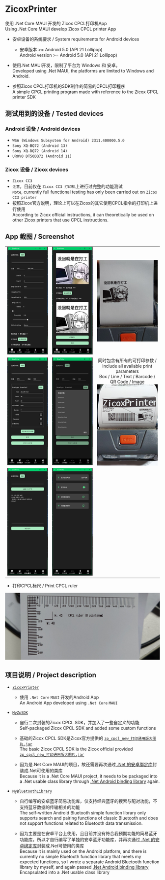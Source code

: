# ZicoxPrinter

使用 .Net Core MAUI 开发的 Zicox CPCL打印机App
<br/>Using .Net Core MAUI develop Zicox CPCL printer App

- 安卓设备的系统要求 / System requirements for Android devices
    - 安卓版本 >= Android 5.0 (API 21 Lollipop)
    <br/>Android version >= Android 5.0 (API 21 Lollipop)

- 使用.Net MAUI开发，限制了平台为 Windows 和 安卓。
  <br/>Developed using .Net MAUI, the platforms are limited to Windows and Android.

- 参照Zicox CPCL打印机的SDK制作的简易的CPCL打印程序
  <br/>A simple CPCL printing program made with reference to the Zicox CPCL printer SDK

## 测试用到的设备 / Tested devices

### Android 设备 / Android devices

- ```WSA (Windows Subsystem for Android) 2311.400000.5.0```
- ```Sony XQ-BQ72 (Android 13)```
- ```Sony XQ-DQ72 (Android 14)``` 
- ```UROVO DT50DQ72 (Android 11)``` 

### Zicox 设备 / Zicox devices

- ```Zicox CC3```
- ```注意```，目前仅在 ```Zicox CC3 打印机```上进行过完整的功能测试
  <br/>```Note```, currently full functional testing has only been carried out on ```Zicox CC3 printer```
- 按照Zicox官方说明，理论上可以在Zicox的其它使用CPCL指令的打印机上进行使用
  <br/>According to Zicox official instructions, it can theoretically be used on other Zicox printers that use CPCL instructions.

## App 截图 / Screenshot

<table>
  <tr>
    <td align="center">
      <img src="Sample/sample_01.png" alt="sample_01">
    </td>
    <td align="center">
      <img src="Sample/sample_02.png" alt="sample_02">
    </td>
    <td align="center">
      <img src="Sample/sample_02_01.jpg" alt="sample_02_01" width="400">
    </td>
  </tr>
  <tr>
    <td align="center">
      <img src="Sample/sample_03.png" alt="sample_03">
    </td>
    <td align="center">
      <img src="Sample/sample_04.png" alt="sample_04">
    </td>
    <td align="center">
      同时包含有所有的可打印参数 / Include all available print parameters
      <br/>
      Box / Line / Text / Barcode / QR Code / Image
      <br/>
      <img src="Sample/sample_03_04.jpg" alt="sample_03_04" width="400">
    </td>
  </tr>
  <tr>
    <td align="center">
      <img src="Sample/sample_07.png" alt="sample_07">
    </td>
    <td align="center">
      <img src="Sample/sample_05.png" alt="sample_05">
    </td>
    <!-- <td align="center">
      <img src="Sample/sample_06.png" alt="sample_06">
    </td> -->
  </tr>
</table>

- 打印CPCL标尺 / Print CPCL ruler
  <br/>

![Sample/sample_04_01.jpg](Sample/sample_04_01.jpg)

## 项目说明 / Project description

- [```ZicoxPrinter```](ZicoxPrinter)
    - 使用 ```.Net Core``` ```MAUI``` 开发的Android App 
    <br/>An Android App developed using ```.Net Core``` ```MAUI```

- [```MyZpSDK```](AndroidSoure/MyApplication/MyZpSDK)
    - 自行二次封装的Zicox CPCL SDK，并加入了一些自定义的功能
    <br/>Self-packaged Zicox CPCL SDK and added some custom functions

    - 基础的Zicox CPCL SDK是Zicox官方提供的 [```zp_cpcl_new_打印通用版大图片.jar```](AndroidSoure/MyApplication/MyZpSDK/libs/zp_cpcl_new_common_bigimage.jar)
    <br/>The basic Zicox CPCL SDK is the Zicox official provided [```zp_cpcl_new_打印通用版大图片.jar```](AndroidSoure/MyApplication/MyZpSDK/libs/zp_cpcl_new_common_bigimage.jar)

    - 因为是.Net Core MAUI的项目，故还需要再次通过[ .Net 的安卓绑定库](MyZpSDK)封装成.Net可使用的类库
    <br/>Because it is a .Net Core MAUI project, it needs to be packaged into a .Net usable class library through [.Net Android binding library](MyZpSDK) again.

- [```MyBluetoothLibrary```](AndroidSoure/MyApplication/mybluetoothlibrary)
    - 自行编写的安卓蓝牙简易功能库，仅支持经典蓝牙的搜索与配对功能，不支持蓝牙数据的传输相关的功能
    <br/>The self-written Android Bluetooth simple function library only supports search and pairing functions of classic Bluetooth and does not support functions related to Bluetooth data transmission.
    
    - 因为主要是在安卓平台上使用，且目前并没有符合我预期功能的简易蓝牙功能库，所以才自行编写了单独的安卓蓝牙功能库，并再次通过[ .Net 的安卓绑定库](MyBluetoothLibrary)封装成.Net可使用的类库
    <br/>Because it is mainly used on the Android platform, and there is currently no simple Bluetooth function library that meets my expected functions, so I wrote a separate Android Bluetooth function library by myself, and again passed [.Net Android binding library](MyBluetoothLibrary) Encapsulated into a .Net usable class library
